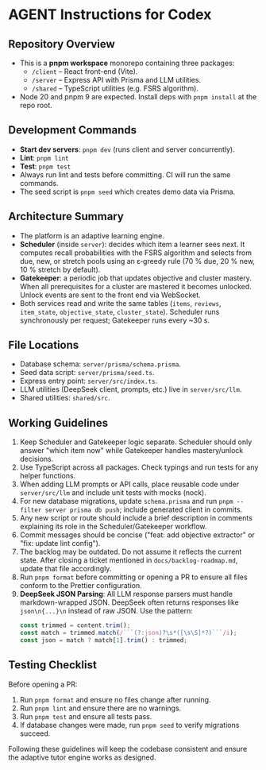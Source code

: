 # AGENT Instructions for Codex

## Repository Overview

- This is a **pnpm workspace** monorepo containing three packages:
  - `/client` – React front-end (Vite).
  - `/server` – Express API with Prisma and LLM utilities.
  - `/shared` – TypeScript utilities (e.g. FSRS algorithm).
- Node 20 and pnpm 9 are expected. Install deps with `pnpm install` at the repo root.

## Development Commands

- **Start dev servers**: `pnpm dev` (runs client and server concurrently).
- **Lint**: `pnpm lint`
- **Test**: `pnpm test`
- Always run lint and tests before committing. CI will run the same commands.
- The seed script is `pnpm seed` which creates demo data via Prisma.

## Architecture Summary

- The platform is an adaptive learning engine.
- **Scheduler** (inside `server`): decides which item a learner sees next. It computes recall probabilities with the FSRS algorithm and selects from due, new, or stretch pools using an ε‑greedy rule (70 % due, 20 % new, 10 % stretch by default).
- **Gatekeeper**: a periodic job that updates objective and cluster mastery. When all prerequisites for a cluster are mastered it becomes unlocked. Unlock events are sent to the front end via WebSocket.
- Both services read and write the same tables (`items`, `reviews`, `item_state`, `objective_state`, `cluster_state`). Scheduler runs synchronously per request; Gatekeeper runs every ~30 s.

## File Locations

- Database schema: `server/prisma/schema.prisma`.
- Seed data script: `server/prisma/seed.ts`.
- Express entry point: `server/src/index.ts`.
- LLM utilities (DeepSeek client, prompts, etc.) live in `server/src/llm`.
- Shared utilities: `shared/src`.

## Working Guidelines

1. Keep Scheduler and Gatekeeper logic separate. Scheduler should only answer "which item now" while Gatekeeper handles mastery/unlock decisions.
2. Use TypeScript across all packages. Check typings and run tests for any helper functions.
3. When adding LLM prompts or API calls, place reusable code under `server/src/llm` and include unit tests with mocks (nock).
4. For new database migrations, update `schema.prisma` and run `pnpm --filter server prisma db push`; include generated client in commits.
5. Any new script or route should include a brief description in comments explaining its role in the Scheduler/Gatekeeper workflow.
6. Commit messages should be concise ("feat: add objective extractor" or "fix: update lint config").
7. The backlog may be outdated. Do not assume it reflects the current state. After closing a ticket mentioned in `docs/backlog-roadmap.md`, update that file accordingly.
8. Run `pnpm format` before committing or opening a PR to ensure all files conform to the Prettier configuration.
9. **DeepSeek JSON Parsing**: All LLM response parsers must handle markdown-wrapped JSON. DeepSeek often returns responses like `json\n{...}\n` instead of raw JSON. Use the pattern:
   ````typescript
   const trimmed = content.trim();
   const match = trimmed.match(/```(?:json)?\s*([\s\S]*?)```/i);
   const json = match ? match[1].trim() : trimmed;
   ````

## Testing Checklist

Before opening a PR:

1. Run `pnpm format` and ensure no files change after running.
2. Run `pnpm lint` and ensure there are no warnings.
3. Run `pnpm test` and ensure all tests pass.
4. If database changes were made, run `pnpm seed` to verify migrations succeed.

Following these guidelines will keep the codebase consistent and ensure the adaptive tutor engine works as designed.
